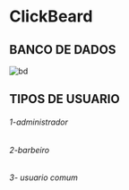 # ClickBeard

## BANCO DE DADOS
![bd](https://user-images.githubusercontent.com/51290633/155903546-b852b9a2-9994-4bdd-84da-c97747d21e0a.png)
## TIPOS DE USUARIO

###### 1-administrador
###### 2-barbeiro
###### 3- usuario comum

